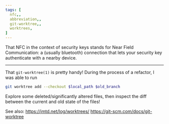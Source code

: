 ```yaml
---
tags: [
  nfc,,
  abbreviation,,
  git-worktree,,
  worktrees,
]
---
```


That NFC in the context of security keys stands for Near Field Communication: a (usually bluetooth) connection that lets your security key authenticate with a nearby device.

---

That `git-worktree(1)` is pretty handy! During the process of a refactor, I was able to run

```sh
git worktree add --checkout $local_path $old_branch
```

Explore some deleted/significantly altered files, then inspect the diff between the current and old state of the files!

See also:
https://jmtd.net/log/worktrees/
https://git-scm.com/docs/git-worktree
